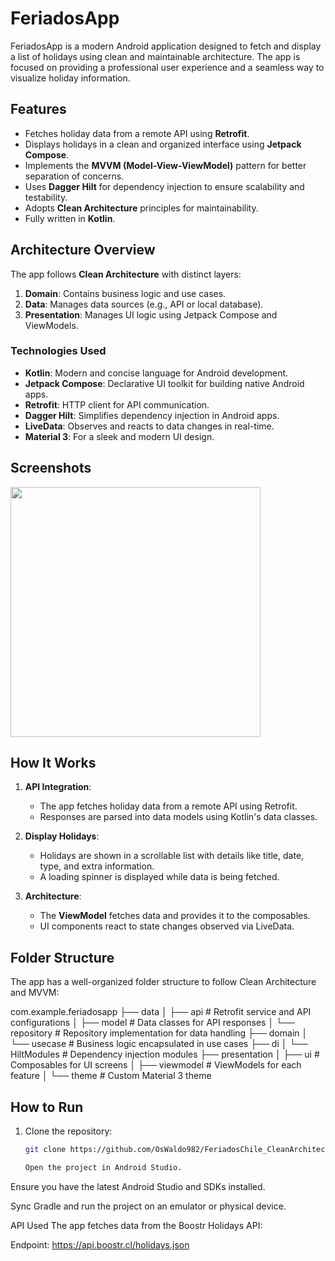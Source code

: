 # FeriadosApp

FeriadosApp is a modern Android application designed to fetch and display a list of holidays using clean and maintainable architecture. The app is focused on providing a professional user experience and a seamless way to visualize holiday information.

## Features

- Fetches holiday data from a remote API using **Retrofit**.
- Displays holidays in a clean and organized interface using **Jetpack Compose**.
- Implements the **MVVM (Model-View-ViewModel)** pattern for better separation of concerns.
- Uses **Dagger Hilt** for dependency injection to ensure scalability and testability.
- Adopts **Clean Architecture** principles for maintainability.
- Fully written in **Kotlin**.

## Architecture Overview

The app follows **Clean Architecture** with distinct layers:
1. **Domain**: Contains business logic and use cases.
2. **Data**: Manages data sources (e.g., API or local database).
3. **Presentation**: Manages UI logic using Jetpack Compose and ViewModels.

### Technologies Used

- **Kotlin**: Modern and concise language for Android development.
- **Jetpack Compose**: Declarative UI toolkit for building native Android apps.
- **Retrofit**: HTTP client for API communication.
- **Dagger Hilt**: Simplifies dependency injection in Android apps.
- **LiveData**: Observes and reacts to data changes in real-time.
- **Material 3**: For a sleek and modern UI design.

## Screenshots

<img src="08565e58-7d1a-4d8f-8a59-2baaadc12170.jpg" width="400" />

## How It Works

1. **API Integration**:
   - The app fetches holiday data from a remote API using Retrofit.
   - Responses are parsed into data models using Kotlin's data classes.

2. **Display Holidays**:
   - Holidays are shown in a scrollable list with details like title, date, type, and extra information.
   - A loading spinner is displayed while data is being fetched.

3. **Architecture**:
   - The **ViewModel** fetches data and provides it to the composables.
   - UI components react to state changes observed via LiveData.

## Folder Structure

The app has a well-organized folder structure to follow Clean Architecture and MVVM:

com.example.feriadosapp ├── data │ ├── api # Retrofit service and API configurations │ ├── model # Data classes for API responses │ └── repository # Repository implementation for data handling ├── domain │ └── usecase # Business logic encapsulated in use cases ├── di │ └── HiltModules # Dependency injection modules ├── presentation │ ├── ui # Composables for UI screens │ ├── viewmodel # ViewModels for each feature │ └── theme # Custom Material 3 theme


## How to Run

1. Clone the repository:
   ```bash
   git clone https://github.com/OsWaldo982/FeriadosChile_CleanArchitecture_MVVM_DaggerHilt_Retrofit_JetpackCompose.git

   Open the project in Android Studio.

Ensure you have the latest Android Studio and SDKs installed.

Sync Gradle and run the project on an emulator or physical device.

API Used
The app fetches data from the Boostr Holidays API:

Endpoint: https://api.boostr.cl/holidays.json
